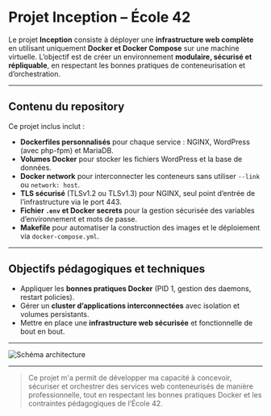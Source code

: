 # Projet Inception – École 42

Le projet **Inception** consiste à déployer une **infrastructure web complète** en utilisant uniquement **Docker et Docker Compose** sur une machine virtuelle. L’objectif est de créer un environnement **modulaire, sécurisé et répliquable**, en respectant les bonnes pratiques de conteneurisation et d’orchestration.  

---

## Contenu du repository

Ce projet inclus inclut :  

- **Dockerfiles personnalisés** pour chaque service : NGINX, WordPress (avec php-fpm) et MariaDB.  
- **Volumes Docker** pour stocker les fichiers WordPress et la base de données.  
- **Docker network** pour interconnecter les conteneurs sans utiliser `--link` ou `network: host`.  
- **TLS sécurisé** (TLSv1.2 ou TLSv1.3) pour NGINX, seul point d’entrée de l’infrastructure via le port 443.  
- **Fichier `.env` et Docker secrets** pour la gestion sécurisée des variables d’environnement et mots de passe.  
- **Makefile** pour automatiser la construction des images et le déploiement via `docker-compose.yml`.  

---

## Objectifs pédagogiques et techniques

- Appliquer les **bonnes pratiques Docker** (PID 1, gestion des daemons, restart policies).  
- Gérer un **cluster d’applications interconnectées** avec isolation et volumes persistants.  
- Mettre en place une **infrastructure web sécurisée** et fonctionnelle de bout en bout.  

---
![Schéma architecture](Image_architecture.png)

---

> Ce projet m'a permit de développer ma capacité à concevoir, sécuriser et orchestrer des services web conteneurisés de manière professionnelle, tout en respectant les bonnes pratiques Docker et les contraintes pédagogiques de l’École 42.

